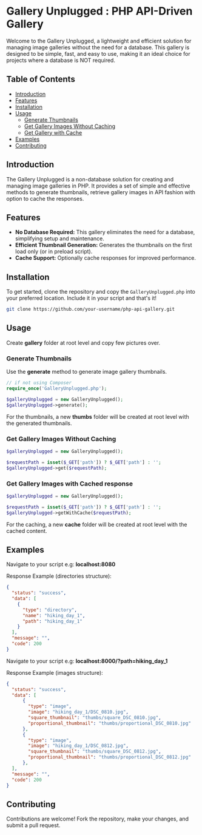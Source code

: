 # Gallery Unplugged : PHP API-Driven Gallery

Welcome to the Gallery Unplugged, a lightweight and efficient solution for managing image 
galleries without the need for a database. This gallery is designed to be simple, fast, and easy to use, 
making it an ideal choice for projects where a database is NOT required.

## Table of Contents
- [Introduction](#introduction)
- [Features](#features)
- [Installation](#installation)
- [Usage](#usage)
    - [Generate Thumbnails](#generate-thumbnails)
    - [Get Gallery Images Without Caching](#get-gallery-images-without-caching)
    - [Get Gallery with Cache](#get-gallery-with-cache)
- [Examples](#examples)
- [Contributing](#contributing)

## Introduction

The Gallery Unplugged is a non-database solution for creating and managing image galleries in PHP. It provides a set 
of simple and effective methods to generate thumbnails, retrieve gallery images in API fashion with option to
cache the responses.

## Features

- **No Database Required:** This gallery eliminates the need for a database, simplifying setup and maintenance.
- **Efficient Thumbnail Generation:** Generates the thumbnails on the first load only (or in preload script).
- **Cache Support:** Optionally cache responses for improved performance.

## Installation

To get started, clone the repository and copy the `GalleryUnplugged.php` into your preferred location. Include it
in your script and that's it!

```bash
git clone https://github.com/your-username/php-api-gallery.git
```

## Usage

Create **gallery** folder at root level and copy few pictures over.

### Generate Thumbnails

Use the **generate** method to generate image gallery thumbnails.

```php
// if not using Composer
require_once('GalleryUnplugged.php');
```

```php
$galleryUnplugged = new GalleryUnplugged();
$galleryUnplugged->generate();
```
For the thumbnails, a new **thumbs** folder will be created at root level with the generated thumbnails.

### Get Gallery Images Without Caching

```php
$galleryUnplugged = new GalleryUnplugged();

$requestPath = isset($_GET['path']) ? $_GET['path'] : '';
$galleryUnplugged->get($requestPath);
```

### Get Gallery Images with Cached response

```php
$galleryUnplugged = new GalleryUnplugged();

$requestPath = isset($_GET['path']) ? $_GET['path'] : '';
$galleryUnplugged->getWithCache($requestPath);
```
For the caching, a new **cache** folder will be created at root level with the cached content.

## Examples
Navigate to your script e.g: **localhost:8080**

Response Example (directories structure):
```json
{
  "status": "success",
  "data": [
    {
      "type": "directory",
      "name": "hiking_day_1",
      "path": "hiking_day_1"
    }
  ],
  "message": "",
  "code": 200
}
```

Navigate to your script e.g: **localhost:8000/?path=hiking_day_1**

Response Example (images structure):
```json
{
  "status": "success",
  "data": [
      {
        "type": "image",
        "image": "hiking_day_1/DSC_0810.jpg",
        "square_thumbnail": "thumbs/square_DSC_0810.jpg",
        "proportional_thumbnail": "thumbs/proportional_DSC_0810.jpg"
      },
      {
        "type": "image",
        "image": "hiking_day_1/DSC_0812.jpg",
        "square_thumbnail": "thumbs/square_DSC_0812.jpg",
        "proportional_thumbnail": "thumbs/proportional_DSC_0812.jpg"
      },
  ],
  "message": "",
  "code": 200
}
```

## Contributing
Contributions are welcome! Fork the repository, make your changes, and submit a pull request.

